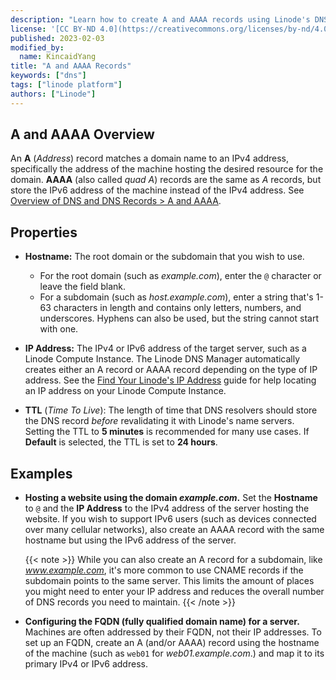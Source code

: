 ```yaml
---
description: "Learn how to create A and AAAA records using Linode's DNS Manager"
license: '[CC BY-ND 4.0](https://creativecommons.org/licenses/by-nd/4.0)'
published: 2023-02-03
modified_by:
  name: KincaidYang
title: "A and AAAA Records"
keywords: ["dns"]
tags: ["linode platform"]
authors: ["Linode"]
---
```


## A and AAAA Overview

An **A** (*Address*) record matches a domain name to an IPv4 address, specifically the address of the machine hosting the desired resource for the domain. **AAAA** (also called *quad A*) records are the same as *A* records, but store the IPv6 address of the machine instead of the IPv4 address. See [Overview of DNS and DNS Records > A and AAAA](/docs/guides/dns-overview/#a-and-aaaa).

## Properties

- **Hostname:** The root domain or the subdomain that you wish to use.

    - For the root domain (such as *example.com*), enter the `@` character or leave the field blank.
    - For a subdomain (such as *host.example.com*), enter a string that's 1-63 characters in length and contains only letters, numbers, and underscores. Hyphens can also be used, but the string cannot start with one.

- **IP Address:** The IPv4 or IPv6 address of the target server, such as a Linode Compute Instance. The Linode DNS Manager automatically creates either an A record or AAAA record depending on the type of IP address. See the [Find Your Linode's IP Address](/docs/guides/find-your-linodes-ip-address/) guide for help locating an IP address on your Linode Compute Instance.

- **TTL** (*Time To Live*): The length of time that DNS resolvers should store the DNS record *before* revalidating it with Linode's name servers. Setting the TTL to **5 minutes** is recommended for many use cases. If **Default** is selected, the TTL is set to **24 hours**.

## Examples

- **Hosting a website using the domain *example.com*.** Set the **Hostname** to `@` and the **IP Address** to the IPv4 address of the server hosting the website. If you wish to support IPv6 users (such as devices connected over many cellular networks), also create an AAAA record with the same hostname but using the IPv6 address of the server.

    {{< note >}}
    While you can also create an A record for a subdomain, like *www.example.com*, it's more common to use CNAME records if the subdomain points to the same server. This limits the amount of places you might need to enter your IP address and reduces the overall number of DNS records you need to maintain.
    {{< /note >}}

- **Configuring the FQDN (fully qualified domain name) for a server.** Machines are often addressed by their FQDN, not their IP addresses. To set up an FQDN, create an A (and/or AAAA) record using the hostname of the machine (such as `web01` for *web01.example.com*.) and map it to its primary IPv4 or IPv6 address.

